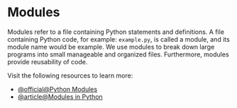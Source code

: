 # Modules

Modules refer to a file containing Python statements and definitions. A file containing Python code, for example: `example.py`, is called a module, and its module name would be example. We use modules to break down large programs into small manageable and organized files. Furthermore, modules provide reusability of code.

Visit the following resources to learn more:

- [@official@Python Modules](https://docs.python.org/3/tutorial/modules.html)
- [@article@Modules in Python](https://www.programiz.com/python-programming/modules)